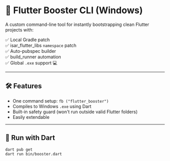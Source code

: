 # 🚀 Flutter Booster CLI (Windows)

A custom command-line tool for instantly bootstrapping clean Flutter projects with:

✅ Local Gradle patch  
✅ isar_flutter_libs `namespace` patch  
✅ Auto-pubspec builder  
✅ build_runner automation  
✅ Global `.exe` support 💻

---

## 🛠 Features

- One command setup: `fb ("flutter_booster")`
- Compiles to Windows `.exe` using Dart  
- Built-in safety guard (won't run outside valid Flutter folders)
- Easily extendable

---

## 🧪 Run with Dart

```bash
dart pub get
dart run bin/booster.dart
